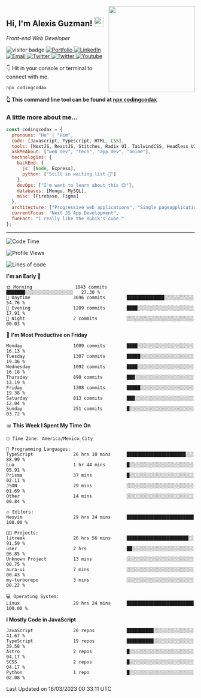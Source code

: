 <img align='right' src="https://media.giphy.com/media/M9gbBd9nbDrOTu1Mqx/giphy.gif" width="230">
<h2>Hi, I'm Alexis Guzman! <img src="https://media.giphy.com/media/hvRJCLFzcasrR4ia7z/giphy.gif" width="25px"></h2>
<p><em>Front-end Web Developer</em></p>

<p>
  <img src="https://visitor-badge.glitch.me/badge?page_id=a12989x.a12989x&left_color=black&right_color=gray" alt="visitor badge"/>
  <a href='https://www.codingcodax.dev/' target='_blank'>
    <img alt='Portfolio' src='https://img.shields.io/badge/Portfolio-black?logo=vercel&style=flat-square'>
  </a>
  <a href='https://linkedin.com/in/codingcodax/' target='_blank'>
    <img alt='LinkedIn' src='https://img.shields.io/badge/LinkedIn-black?logo=LinkedIn&style=flat-square'>
  </a>
  <a href='mailto:codingcodax@gmail.com' target='_blank'>
    <img alt='Email' src='https://img.shields.io/badge/Email-black?logo=Gmail&style=flat-square'>
  </a>
  <a href='https://twitter.com/codingcodax' target='_blank'>
    <img alt='Twitter' src='https://img.shields.io/badge/Twitter-black?logo=Twitter&style=flat-square'>
  </a>
  <a href='https://www.instagram.com/codingcodax/' target='_blank'>
    <img alt='Twitter' src='https://img.shields.io/badge/Instagram-black?logo=Instagram&style=flat-square'>
  </a>
  <a href='https://www.youtube.com/@codingcodax' target='_blank'>
    <img alt='Youtube' src='https://img.shields.io/badge/YouTube-black?logo=Youtube&style=flat-square'>
  </a>
</p>

👇 Hit in your console or terminal to connect with me.

```bash
npx codingcodax 
```
**👆 This command line tool can be found at [npx codingcodax](https://github.com/codingcodax/npx-codingcodax)**

<h3>A little more about me...</h3>

```javascript
const codingcodax = {
  pronouns: "He" | "Him",
  code: [Javascript, Typescript, HTML, CSS],
  tools: [NextJS, ReactJS, Stitches, Radix UI, TailwindCSS, Headless UI, Prisma],
  askMeAbout: ["web dev", "tech", "app dev", "anime"],
  technologies: {
    backEnd: {
      js: [Node, Express],
      python: ["Still in waiting list 🥲"]
    },
    devOps: ["I'm want to learn about this 😊"],
    databases: [Mongo, MySQL],
    misc: [Firebase, Figma]
  },
  architecture: ["Progressive web applications", "Single pageapplications"],
  currentFocus: "Next JS App Development",
  funFact: "I really like the Rubik's cube."
};
```

---

<!--START_SECTION:waka-->
![Code Time](http://img.shields.io/badge/Code%20Time-1%2C231%20hrs%2047%20mins-blue)

![Profile Views](http://img.shields.io/badge/Profile%20Views-5-blue)

![Lines of code](https://img.shields.io/badge/From%20Hello%20World%20I%27ve%20Written-6.5%20million%20lines%20of%20code-blue)

**I'm an Early 🐤** 

```text
🌞 Morning                1843 commits        ███████░░░░░░░░░░░░░░░░░░   27.30 % 
🌆 Daytime                3696 commits        ██████████████░░░░░░░░░░░   54.76 % 
🌃 Evening                1209 commits        ████░░░░░░░░░░░░░░░░░░░░░   17.91 % 
🌙 Night                  2 commits           ░░░░░░░░░░░░░░░░░░░░░░░░░   00.03 % 
```
📅 **I'm Most Productive on Friday** 

```text
Monday                   1089 commits        ████░░░░░░░░░░░░░░░░░░░░░   16.13 % 
Tuesday                  1307 commits        █████░░░░░░░░░░░░░░░░░░░░   19.36 % 
Wednesday                1092 commits        ████░░░░░░░░░░░░░░░░░░░░░   16.18 % 
Thursday                 890 commits         ███░░░░░░░░░░░░░░░░░░░░░░   13.19 % 
Friday                   1308 commits        █████░░░░░░░░░░░░░░░░░░░░   19.38 % 
Saturday                 813 commits         ███░░░░░░░░░░░░░░░░░░░░░░   12.04 % 
Sunday                   251 commits         █░░░░░░░░░░░░░░░░░░░░░░░░   03.72 % 
```


📊 **This Week I Spent My Time On** 

```text
🕑︎ Time Zone: America/Mexico_City

💬 Programming Languages: 
TypeScript               26 hrs 10 mins      ██████████████████████░░░   88.99 % 
Lua                      1 hr 44 mins        █░░░░░░░░░░░░░░░░░░░░░░░░   05.91 % 
Prisma                   37 mins             █░░░░░░░░░░░░░░░░░░░░░░░░   02.11 % 
JSON                     29 mins             ░░░░░░░░░░░░░░░░░░░░░░░░░   01.69 % 
Other                    14 mins             ░░░░░░░░░░░░░░░░░░░░░░░░░   00.84 % 

🔥 Editors: 
Neovim                   29 hrs 24 mins      █████████████████████████   100.00 % 

🐱‍💻 Projects: 
litreek                  26 hrs 56 mins      ███████████████████████░░   91.59 % 
user                     2 hrs               ██░░░░░░░░░░░░░░░░░░░░░░░   06.85 % 
Unknown Project          13 mins             ░░░░░░░░░░░░░░░░░░░░░░░░░   00.75 % 
aura-ui                  7 mins              ░░░░░░░░░░░░░░░░░░░░░░░░░   00.43 % 
my-turborepo             3 mins              ░░░░░░░░░░░░░░░░░░░░░░░░░   00.22 % 

💻 Operating System: 
Linux                    29 hrs 24 mins      █████████████████████████   100.00 % 
```

**I Mostly Code in JavaScript** 

```text
JavaScript               20 repos            ██████████░░░░░░░░░░░░░░░   41.67 % 
TypeScript               19 repos            ██████████░░░░░░░░░░░░░░░   39.58 % 
Astro                    2 repos             █░░░░░░░░░░░░░░░░░░░░░░░░   04.17 % 
SCSS                     2 repos             █░░░░░░░░░░░░░░░░░░░░░░░░   04.17 % 
Python                   1 repo              █░░░░░░░░░░░░░░░░░░░░░░░░   02.08 % 
```




 Last Updated on 18/03/2023 00:33:11 UTC
<!--END_SECTION:waka-->
